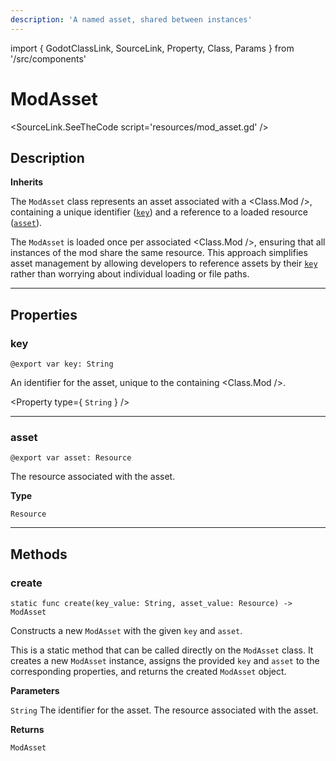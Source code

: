 ```yaml
---
description: 'A named asset, shared between instances'
---
```

import { GodotClassLink, SourceLink, Property, Class, Params } from '/src/components'

# ModAsset

<SourceLink.SeeTheCode script='resources/mod_asset.gd' />

## Description

**Inherits <GodotClassLink cls='Resource' />**

The `ModAsset` class represents an asset associated with a <Class.Mod />, containing a unique identifier ([`key`](#key)) and a reference to a loaded resource ([`asset`](#asset)). 

The `ModAsset` is loaded once per associated <Class.Mod />, ensuring that all instances of the mod share the same resource. This approach simplifies asset management by allowing developers to reference assets by their [`key`](#key) rather than worrying about individual loading or file paths.

***

## Properties

### key
```gdscript
@export var key: String
```
An identifier for the asset, unique to the containing <Class.Mod />.

<Property type={ <code>String</code> } />

***

### asset
```gdscript
@export var asset: Resource
```

The resource associated with the asset.

**Type**

`Resource`

***

## Methods

### create
```gdscript
static func create(key_value: String, asset_value: Resource) -> ModAsset
```
Constructs a new `ModAsset` with the given `key` and `asset`.

This is a static method that can be called directly on the `ModAsset` class. It creates a new `ModAsset` instance, assigns the provided `key` and `asset` to the corresponding properties, and returns the created `ModAsset` object.

**Parameters**

<Params>
    <Params.Row name='key_value'>
        <Params.Row.Type><code>String</code></Params.Row.Type>
        <Params.Row.Description>
            The identifier for the asset.
        </Params.Row.Description>
    </Params.Row>
    <Params.Row name='asset_value'>
        <Params.Row.Type><GodotClassLink cls='Resource' /></Params.Row.Type>
        <Params.Row.Description>
            The resource associated with the asset.
        </Params.Row.Description>
    </Params.Row>
</Params>

**Returns**

`ModAsset`